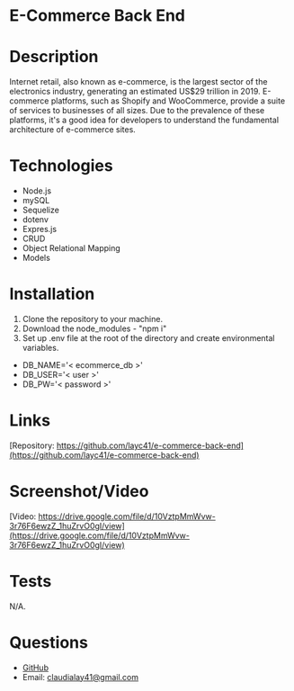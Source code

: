 # E-Commerce Back End

# Description
Internet retail, also known as e-commerce, is the largest sector of the electronics industry, generating an estimated US$29 trillion in 2019. E-commerce platforms, such as Shopify and WooCommerce, provide a suite of services to businesses of all sizes. Due to the prevalence of these platforms, it's a good idea for developers to understand the fundamental architecture of e-commerce sites.

# Technologies
* Node.js
* mySQL
* Sequelize
* dotenv
* Expres.js
* CRUD
* Object Relational Mapping
* Models

# Installation
1. Clone the repository to your machine. 
2. Download the node_modules - "npm i"
3. Set up .env file at the root of the directory and create environmental variables. 
* DB_NAME='< ecommerce_db >'
* DB_USER='< user >'
* DB_PW='< password >'

# Links
[Repository: https://github.com/layc41/e-commerce-back-end](https://github.com/layc41/e-commerce-back-end)

# Screenshot/Video
[Video: https://drive.google.com/file/d/10VztpMmWvw-3r76F6ewzZ_1huZrvO0gI/view](https://drive.google.com/file/d/10VztpMmWvw-3r76F6ewzZ_1huZrvO0gI/view)

# Tests
N/A.

# Questions
* [GitHub](https://github.com/layc41)
* Email: claudialay41@gmail.com